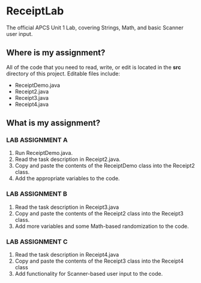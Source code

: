 # ReceiptLab
The official APCS Unit 1 Lab, covering Strings, Math, and basic Scanner user input.

## Where is my assignment?
All of the code that you need to read, write, or edit is located in the **src** directory of this project. Editable files include:

- ReceiptDemo.java  
- Receipt2.java  
- Receipt3.java  
- Receipt4.java  

## What is my assignment?
### LAB ASSIGNMENT A 
1. Run ReceiptDemo.java.
2. Read the task description in Receipt2.java.
3. Copy and paste the contents of the ReceiptDemo class into the Receipt2 class.
4. Add the appropriate variables to the code.  
### LAB ASSIGNMENT B
1. Read the task description in Receipt3.java
2. Copy and paste the contents of the Receipt2 class into the Receipt3 class.
3. Add more variables and some Math-based randomization to the code.
### LAB ASSIGNMENT C
1. Read the task description in Receipt4.java
2. Copy and paste the contents of the Receipt3 class into the Receipt4 class
3. Add functionality for Scanner-based user input to the code.
